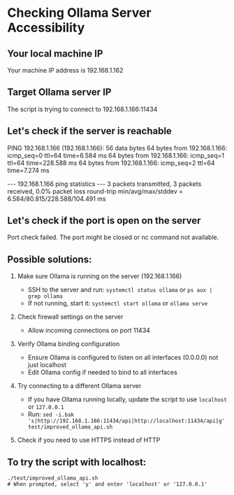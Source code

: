 # Checking Ollama Server Accessibility

## Your local machine IP
Your machine IP address is 192.168.1.162

## Target Ollama server IP
The script is trying to connect to 192.168.1.166:11434

## Let's check if the server is reachable
PING 192.168.1.166 (192.168.1.166): 56 data bytes
64 bytes from 192.168.1.166: icmp_seq=0 ttl=64 time=6.584 ms
64 bytes from 192.168.1.166: icmp_seq=1 ttl=64 time=228.588 ms
64 bytes from 192.168.1.166: icmp_seq=2 ttl=64 time=7.274 ms

--- 192.168.1.166 ping statistics ---
3 packets transmitted, 3 packets received, 0.0% packet loss
round-trip min/avg/max/stddev = 6.584/80.815/228.588/104.491 ms

## Let's check if the port is open on the server
Port check failed. The port might be closed or nc command not available.

## Possible solutions:

1. Make sure Ollama is running on the server (192.168.1.166)
   - SSH to the server and run: `systemctl status ollama` or `ps aux | grep ollama`
   - If not running, start it: `systemctl start ollama` or `ollama serve`

2. Check firewall settings on the server
   - Allow incoming connections on port 11434

3. Verify Ollama binding configuration
   - Ensure Ollama is configured to listen on all interfaces (0.0.0.0) not just localhost
   - Edit Ollama config if needed to bind to all interfaces

4. Try connecting to a different Ollama server
   - If you have Ollama running locally, update the script to use `localhost` or `127.0.0.1`
   - Run: `sed -i.bak 's|http://192.168.1.166:11434/api|http://localhost:11434/api|g' test/improved_ollama_api.sh`

5. Check if you need to use HTTPS instead of HTTP

## To try the script with localhost:
```
./test/improved_ollama_api.sh
# When prompted, select 'y' and enter 'localhost' or '127.0.0.1'
```

